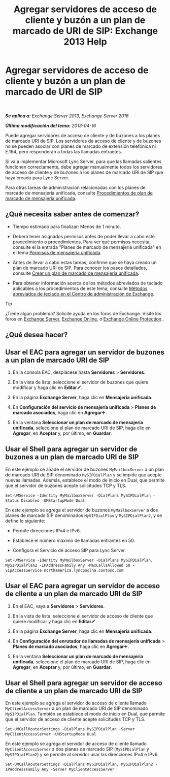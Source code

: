 ﻿---
title: 'Agregar servidores de acceso de cliente y buzón a un plan de marcado de URI de SIP: Exchange 2013 Help'
TOCTitle: Agregar servidores de acceso de cliente y buzón a un plan de marcado de URI de SIP
ms:assetid: 17fed308-ff0d-4e61-b9f9-e6680b6eccaa
ms:mtpsurl: https://technet.microsoft.com/es-es/library/Aa996399(v=EXCHG.150)
ms:contentKeyID: 52062006
ms.date: 05/22/2018
mtps_version: v=EXCHG.150
ms.translationtype: MT
---

# Agregar servidores de acceso de cliente y buzón a un plan de marcado de URI de SIP

 

_**Se aplica a:** Exchange Server 2013, Exchange Server 2016_

_**Última modificación del tema:** 2013-04-16_

Puede agregar servidores de acceso de cliente y de buzones a los planes de marcado URI de SIP. Los servidores de acceso de cliente y de buzones no se pueden asociar con planes de marcado de extensión telefónica ni E.164, pero responderán a todas las llamadas entrantes.

Si va a implementar Microsoft Lync Server, para que las llamadas salientes funcionen correctamente, debe agregar manualmente todos los servidores de acceso de cliente y de buzones a los planes de marcado URI de SIP que haya creado para Lync Server.

Para otras tareas de administración relacionadas con los planes de marcado de mensajería unificada, consulte [Procedimientos de plan de marcado de mensajería unificada](um-dial-plan-procedures-exchange-2013-help.md).

## ¿Qué necesita saber antes de comenzar?

  - Tiempo estimado para finalizar: Menos de 1 minuto.

  - Deberá tener asignados permisos antes de poder llevar a cabo este procedimiento o procedimientos. Para ver qué permisos necesita, consulte el la entrada "Planes de marcado de mensajería unificada" en el tema [Permisos de mensajería unificada](unified-messaging-permissions-exchange-2013-help.md).

  - Antes de llevar a cabo estas tareas, confirme que se haya creado un plan de marcado URI de SIP. Para conocer los pasos detallados, consulte [Crear un plan de marcado de mensajería unificada](create-a-um-dial-plan-exchange-2013-help.md).

  - Para obtener información acerca de los métodos abreviados de teclado aplicables a los procedimientos de este tema, consulte [Métodos abreviados de teclado en el Centro de administración de Exchange](keyboard-shortcuts-in-the-exchange-admin-center-exchange-online-protection-help.md).


> [!TIP]
> ¿Tiene algún problema? Solicite ayuda en los foros de Exchange. Visite los foros en <A href="https://go.microsoft.com/fwlink/p/?linkid=60612">Exchange Server</A>, <A href="https://go.microsoft.com/fwlink/p/?linkid=267542">Exchange Online</A>, o <A href="https://go.microsoft.com/fwlink/p/?linkid=285351">Exchange Online Protection</A>..



## ¿Qué desea hacer?

## Usar el EAC para agregar un servidor de buzones a un plan de marcado URI de SIP

1.  En la consola EAC, desplácese hasta **Servidores** \> **Servidores**.

2.  En la vista de lista, seleccione el servidor de buzones que quiere modificar y haga clic en **Editar**![Icono Editar](images/Bb124582.6f53ccb2-1f13-4c02-bea0-30690e6ea71d(EXCHG.150).gif "Icono Editar").

3.  En la página **Exchange Server**, haga clic en **Mensajería unificada**.

4.  En **Configuración del servicio de mensajería unificada** \> **Planes de marcado asociados**, haga clic en **Agregar**![Agregar icono](images/JJ218640.c1e75329-d6d7-4073-a27d-498590bbb558(EXCHG.150).gif "Agregar icono").

5.  En la ventana **Seleccionar un plan de marcado de mensajería unificada**, seleccione el plan de marcado URI de SIP, haga clic en **Agregar**, en **Aceptar** y, por último, en **Guardar**.

## Usar el Shell para agregar un servidor de buzones a un plan de marcado URI de SIP

En este ejemplo se añade el servidor de buzones `MyMailboxServer` a un plan de marcado URI de SIP denominado `MySIPDialPlan` y se impide que acepte nuevas llamadas. Además, establece el modo de inicio en Dual, que permite que el servidor de buzones acepte solicitudes TCP y TLS.

    Set-UMService -Identity MyMailboxServer -DialPlans MySIPDialPlan -Status Disabled -UMStartupMode Dual

En este ejemplo se agrega el servidor de buzones `MyMailboxServer` a dos planes de marcado SIP denominados `MySIPDialPlan` y `MySIPDialPlan2`, y se define lo siguiente:

  - Permite direcciones IPv4 e IPv6.

  - Establece el número máximo de llamadas entrantes en 50.

  - Configura el Servicio de acceso SIP para Lync Server.

<!-- end list -->

    Set-UMService -Identity MyMailboxServer -DialPlans MySIPDialPlan, MySIPDialPlan2 -IPAddressFamily Any -MaxCallsAllowed 50 -SipAccessService northamerica.lyncpoolna.contoso.com

## Usar el EAC para agregar un servidor de acceso de cliente a un plan de marcado URI de SIP

1.  En el EAC, vaya a **Servidores** \> **Servidores**.

2.  En la vista de lista, seleccione el servidor de acceso de cliente que quiere modificar y haga clic en **Editar**![Icono Editar](images/Bb124582.6f53ccb2-1f13-4c02-bea0-30690e6ea71d(EXCHG.150).gif "Icono Editar").

3.  En la página **Exchange Server**, haga clic en **Mensajería unificada**.

4.  En **Configuración del enrutador de llamadas de mensajería unificada** \> **Planes de marcado asociados**, haga clic en **Agregar**![Agregar icono](images/JJ218640.c1e75329-d6d7-4073-a27d-498590bbb558(EXCHG.150).gif "Agregar icono").

5.  En la ventana **Seleccionar un plan de marcado de mensajería unificada**, seleccione el plan de marcado URI de SIP, haga clic en **Agregar**, en **Aceptar** y, por último, en **Guardar**.

## Usar el Shell para agregar un servidor de acceso de cliente a un plan de marcado URI de SIP

En este ejemplo se agrega el servidor de acceso de cliente llamado `MyClientAccessServer` a un plan de marcado URI de SIP denominado `MySIPDialPlan`. También se establece el modo de inicio en Dual, que permite que el servidor de acceso de cliente acepte solicitudes TCP y TLS.

    Set-UMCallRouterSettings -DialPlans MySIPDialPlan -Server MyClientAccessServer -UMStartupMode Dual

En este ejemplo se agrega el servidor de acceso de cliente llamado `MyClientAccessServer` a dos planes de marcado SIP (`MySIPDialPlan` y `MySIPDialPlan2`) y se permite al servidor usar las direcciones IPv4 e IPv6.

    Set-UMCallRouterSettings -DialPlans MySIPDialPlan, MySIPDialPlan2 -IPAddressFamily Any -Server MyClientAccessServer

